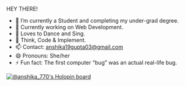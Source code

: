 HEY THERE! 
- 🔭 I’m currently a Student and completing my under-grad degree.
- 🌱 Currently working on Web Development.
- 👯 Loves to Dance and Sing.
- 💬 Think, Code & Implement.
- 📫 Contact: anshika19gupta03@gmail.com
- 😄 Pronouns: She/her
- ⚡ Fun fact: The first computer “bug” was an actual real-life bug.


[![@anshika_770's Holopin board](https://holopin.io/api/user/board?user=anshika_770)](https://holopin.io/@anshika_770)
